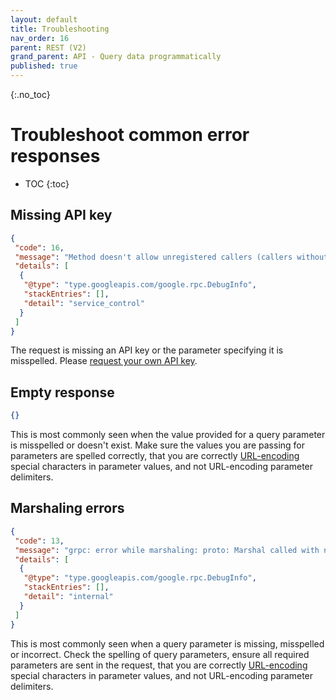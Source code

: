 ```yaml
---
layout: default
title: Troubleshooting
nav_order: 16
parent: REST (V2)
grand_parent: API - Query data programmatically
published: true
---
```


{:.no_toc}
# Troubleshoot common error responses

* TOC
{:toc}

## Missing API key

```json
{
 "code": 16,
 "message": "Method doesn't allow unregistered callers (callers without established identity). Please use API Key or other form of API consumer identity to call this API.",
 "details": [
  {
   "@type": "type.googleapis.com/google.rpc.DebugInfo",
   "stackEntries": [],
   "detail": "service_control"
  }
 ]
}
```

The request is missing an API key or the parameter specifying it is misspelled. Please [request your own API key](/api/index.html#get-key).

## Empty response

```json
{}
```

This is most commonly seen when the value provided for a query parameter is misspelled or doesn't exist. Make sure the values you are passing for parameters are spelled correctly, that you are correctly [URL-encoding](/api/rest/v2/index.html#url-encode) special characters in parameter values, and not URL-encoding parameter delimiters.

## Marshaling errors

```json
{
 "code": 13,
 "message": "grpc: error while marshaling: proto: Marshal called with nil",
 "details": [
  {
   "@type": "type.googleapis.com/google.rpc.DebugInfo",
   "stackEntries": [],
   "detail": "internal"
  }
 ]
}
```

This is most commonly seen when a query parameter is missing, misspelled or incorrect. Check the spelling of query parameters, ensure all required parameters are sent in the request, that you are correctly [URL-encoding](/api/rest/v2/index.html#url-encode) special characters in parameter values, and not URL-encoding parameter delimiters.
